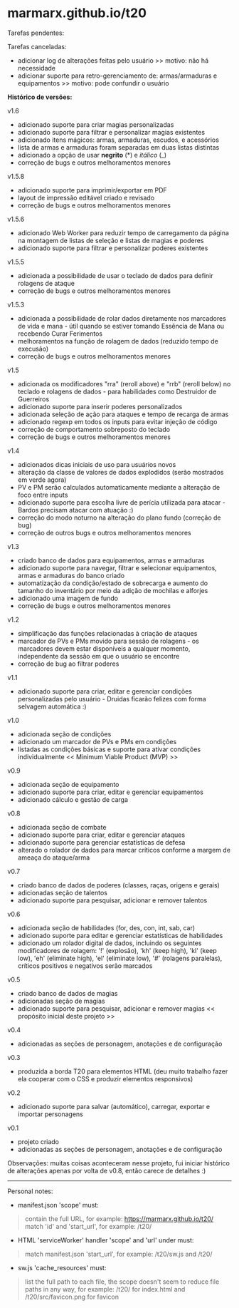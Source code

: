 # marmarx.github.io/t20

Tarefas pendentes:


Tarefas canceladas:
- adicionar log de alterações feitas pelo usuário >> motivo: não há necessidade
- adicionar suporte para retro-gerenciamento de: armas/armaduras e equipamentos >> motivo: pode confundir o usuário

<b>Histórico de versões:</b>

v1.6
- adicionado suporte para criar magias personalizadas
- adicionado suporte para filtrar e personalizar magias existentes
- adicionado itens mágicos: armas, armaduras, escudos, e acessórios
- lista de armas e armaduras foram separadas em duas listas distintas
- adicionado a opção de usar **negrito** (*) e _itálico_ (_)
- correção de bugs e outros melhoramentos menores

v1.5.8
- adicionado suporte para imprimir/exportar em PDF
- layout de impressão editável criado e revisado
- correção de bugs e outros melhoramentos menores

v1.5.6
- adicionado Web Worker para reduzir tempo de carregamento da página na montagem de listas de seleção e listas de magias e poderes
- adicionado suporte para filtrar e personalizar poderes existentes

v1.5.5
- adicionada a possibilidade de usar o teclado de dados para definir rolagens de ataque
- correção de bugs e outros melhoramentos menores

v1.5.3
- adicionada a possibilidade de rolar dados diretamente nos marcadores de vida e mana - útil quando se estiver tomando Essência de Mana ou recebendo Curar Ferimentos
- melhoramentos na função de rolagem de dados (reduzido tempo de execusão)
- correção de bugs e outros melhoramentos menores

v1.5
- adicionada os modificadores "rra" (reroll above) e "rrb" (reroll below) no teclado e rolagens de dados - para habilidades como Destruidor de Guerreiros
- adicionado suporte para inserir poderes personalizados
- adicionada seleção de ação para ataques e tempo de recarga de armas
- adicionado regexp em todos os inputs para evitar injeção de código
- correção de comportamento sobreposto do teclado
- correção de bugs e outros melhoramentos menores

v1.4
- adicionados dicas iniciais de uso para usuários novos
- alteração da classe de valores de dados explodidos (serão mostrados em verde agora)
- PV e PM serão calculados automaticamente mediante a alteração de foco entre inputs
- adicionado suporte para escolha livre de perícia utilizada para atacar - Bardos precisam atacar com atuação :)
- correção do modo noturno na alteração do plano fundo (correção de bug)
- correção de outros bugs e outros melhoramentos menores

v1.3
- criado banco de dados para equipamentos, armas e armaduras
- adicionado suporte para navegar, filtrar e selecionar equipamentos, armas e armaduras do banco criado
- automatização da condição/estado de sobrecarga e aumento do tamanho do inventário por meio da adição de mochilas e alforjes
- adicionado uma imagem de fundo
- correção de bugs e outros melhoramentos menores

v1.2
- simplificação das funções relacionadas à criação de ataques
- marcador de PVs e PMs movido para sessão de rolagens - os marcadores devem estar disponíveis a qualquer momento, independente da sessão em que o usuário se encontre
- correção de bug ao filtrar poderes

v1.1
- adicionado suporte para criar, editar e gerenciar condições personalizadas pelo usuário - Druidas ficarão felizes com forma selvagem automática :)

v1.0
- adicionada seção de condições
- adicionado um marcador de PVs e PMs em condições
- listadas as condições básicas e suporte para ativar condições individualmente << Minimum Viable Product (MVP) >>

v0.9
- adicionada seção de equipamento
- adicionado suporte para criar, editar e gerenciar equipamentos
- adicionado cálculo e gestão de carga

v0.8
- adicionada seção de combate
- adicionado suporte para criar, editar e gerenciar ataques
- adicionado suporte para gerenciar estatísticas de defesa
- alterado o rolador de dados para marcar críticos conforme a margem de ameaça do ataque/arma

v0.7
- criado banco de dados de poderes (classes, raças, origens e gerais)
- adicionadas seção de talentos
- adicionado suporte para pesquisar, adicionar e remover talentos

v0.6
- adicionada seção de habilidades (for, des, con, int, sab, car)
- adicionado suporte para editar e gerenciar estatísticas de habilidades
- adicionado um rolador digital de dados, incluindo os seguintes modificadores de rolagem: '!' (explosão), 'kh' (keep high), 'kl' (keep low), 'eh' (eliminate high), 'el' (eliminate low), '#' (rolagens paralelas), críticos positivos e negativos serão marcados

v0.5
- criado banco de dados de magias
- adicionadas seção de magias
- adicionado suporte para pesquisar, adicionar e remover magias << propósito inicial deste projeto >>

v0.4
- adicionadas as seções de personagem, anotações e de configuração

v0.3
- produzida a borda T20 para elementos HTML (deu muito trabalho fazer ela cooperar com o CSS e produzir elementos responsivos)

v0.2
- adicionado suporte para salvar (automático), carregar, exportar e importar personagens

v0.1
- projeto criado
- adicionadas as seções de personagem, anotações e de configuração

Observações: muitas coisas aconteceram nesse projeto, fui iniciar histórico de alterações apenas por volta de v0.8, então carece de detalhes :)

-------------------------------------------------

Personal notes:
- manifest.json 'scope' must:
> contain the full URL, for example: https://marmarx.github.io/t20/
> match 'id' and 'start_url', for example: /t20/
- HTML 'serviceWorker' handler 'scope' and 'url' under must:
> match manifest.json 'start_url', for example: /t20/sw.js and /t20/
- sw.js 'cache_resources' must:
>  list the full path to each file, the scope doesn't seem to reduce file paths in any way, for example: /t20/ for index.html and /t20/src/favicon.png for favicon
